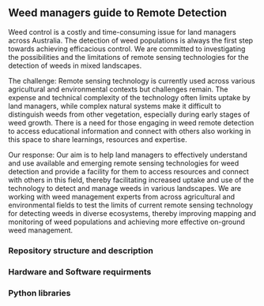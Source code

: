 ## Weed managers guide to Remote Detection
Weed control is a costly and time-consuming issue for land managers across Australia. The detection of weed populations is always the first step towards achieving efficacious control. We are committed to investigating the possibilities and the limitations of remote   sensing technologies for the detection of weeds in mixed landscapes. 

The challenge: Remote sensing technology is currently used across various agricultural and environmental contexts but challenges remain. The expense and technical complexity of the technology often limits uptake by land managers, while complex natural systems make it difficult to distinguish weeds from other vegetation, especially during early stages of weed growth. There is a need for those engaging in weed remote detection to access educational information and connect with others also working in this space to share learnings, resources and expertise. 

Our response: Our aim is to help land managers to effectively understand and use available and emerging remote sensing technologies for weed detection and provide a facility for them to access resources and connect with others in this field, thereby facilitating increased uptake and use of the technology to detect and manage weeds in various landscapes. We are working with weed management experts from across agricultural and environmental fields to test the limits of current remote sensing technology for detecting weeds in diverse ecosystems, thereby improving mapping and monitoring of weed populations and achieving more effective on-ground weed management.</div>

### Repository structure and description
### Hardware and Software requirments
### Python libraries

